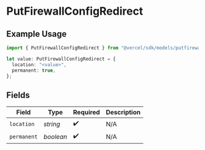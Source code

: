 # PutFirewallConfigRedirect

## Example Usage

```typescript
import { PutFirewallConfigRedirect } from "@vercel/sdk/models/putfirewallconfigop.js";

let value: PutFirewallConfigRedirect = {
  location: "<value>",
  permanent: true,
};
```

## Fields

| Field              | Type               | Required           | Description        |
| ------------------ | ------------------ | ------------------ | ------------------ |
| `location`         | *string*           | :heavy_check_mark: | N/A                |
| `permanent`        | *boolean*          | :heavy_check_mark: | N/A                |